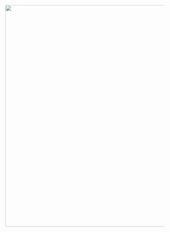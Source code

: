 <html>
<head>
  
</head>
<body>

<p align="center">
  <img width="1400" height="700" src="https://ffwallpaper.com/wallup/maze/maze-1.jpg">
</p>

</body>
</html>
